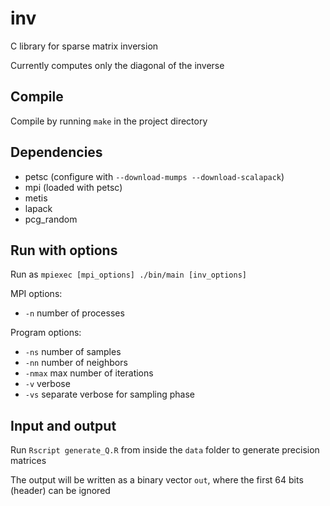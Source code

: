 # inv

C library for sparse matrix inversion

Currently computes only the diagonal of the inverse

## Compile

Compile by running `make` in the project directory

## Dependencies

* petsc (configure with `--download-mumps --download-scalapack`)
* mpi (loaded with petsc)
* metis
* lapack
* pcg_random

## Run with options

Run as `mpiexec [mpi_options] ./bin/main [inv_options]`

MPI options:
* `-n` number of processes

Program options:
* `-ns` number of samples
* `-nn` number of neighbors
* `-nmax` max number of iterations
* `-v` verbose
* `-vs` separate verbose for sampling phase

## Input and output

Run `Rscript generate_Q.R` from inside the `data` folder to generate precision matrices

The output will be written as a binary vector `out`, where the first 64 bits (header) can be ignored
